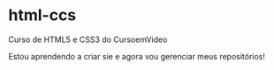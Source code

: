 # html-ccs
 Curso de HTML5 e CSS3 do CursoemVideo

 Estou aprendendo a criar sie e agora vou gerenciar meus repositórios!
